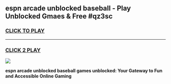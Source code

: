 
## espn arcade unblocked baseball - Play Unblocked Gmaes & Free #qz3sc
<h3>
<a href="https://news.freeplayer.one?title=espn_arcade_unblocked_baseball&ref=03M">CLICK TO PLAY</a></h3>
<hr>

<h3>
<a href="https://news.freeplayer.one?title=espn_arcade_unblocked_baseball&ref=03M">CLICK 2 PLAY</a>
  
</h3>

<a href="https://news.freeplayer.one?title=espn_arcade_unblocked_baseball&ref=03M"><img src="https://clearcache.store/games.png"></a>


**espn arcade unblocked baseball games unblocked: Your Gateway to Fun and Accessible Online Gaming**
